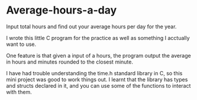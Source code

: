 # Average-hours-a-day
Input total hours and find out your average hours per day for the year.

I wrote this little C program for the practice as well as something I acctually want to use.

One feature is that given a input of a hours, the program output the average in hours and minutes rounded to the closest minute.

I have had trouble understanding the time.h standard library in C, so this mini project was good to work things out.
I learnt that the library has types and structs declared in it, and you can use some of the functions to interact with them. 
